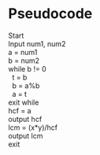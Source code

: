 # Pseudocode
Start<br>
Input num1, num2<br>
a = num1<br>
b = num2<br>
while b != 0<br>
&nbsp;&nbsp;t = b<br>
&nbsp;&nbsp;b = a%b<br>
&nbsp;&nbsp;a = t<br>
exit while<br>
hcf = a<br>
output hcf<br>
lcm = (x*y)/hcf<br>
output lcm<br>
exit<br>
